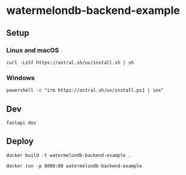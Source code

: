 # watermelondb-backend-example

## Setup


### Linux and macOS

```shell
curl -LsSf https://astral.sh/uv/install.sh | sh
```

### Windows

```shell
powershell -c "irm https://astral.sh/uv/install.ps1 | iex"
```

## Dev

```shell
fastapi dev
```

## Deploy

```shell
docker build -t watermelondb-backend-example .
```

```shell
docker run -p 8000:80 watermelondb-backend-example
```